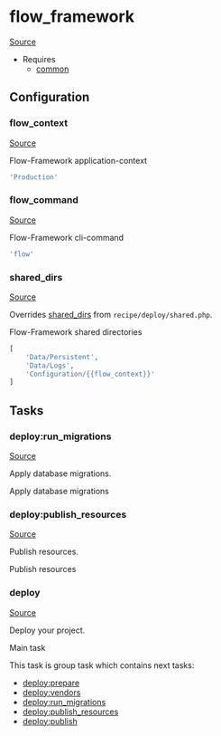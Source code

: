 <!-- DO NOT EDIT THIS FILE! -->
<!-- Instead edit recipe/flow_framework.php -->
<!-- Then run bin/docgen -->

# flow_framework

[Source](/recipe/flow_framework.php)



* Requires
  * [common](/docs/recipe/common.md)

## Configuration
### flow_context
[Source](https://github.com/deployphp/deployer/blob/master/recipe/flow_framework.php#L9)

Flow-Framework application-context

```php title="Default value"
'Production'
```


### flow_command
[Source](https://github.com/deployphp/deployer/blob/master/recipe/flow_framework.php#L12)

Flow-Framework cli-command

```php title="Default value"
'flow'
```


### shared_dirs
[Source](https://github.com/deployphp/deployer/blob/master/recipe/flow_framework.php#L15)

Overrides [shared_dirs](/docs/recipe/deploy/shared.md#shared_dirs) from `recipe/deploy/shared.php`.

Flow-Framework shared directories

```php title="Default value"
[
    'Data/Persistent',
    'Data/Logs',
    'Configuration/{{flow_context}}'
]
```



## Tasks

### deploy:run_migrations
[Source](https://github.com/deployphp/deployer/blob/master/recipe/flow_framework.php#L25)

Apply database migrations.

Apply database migrations


### deploy:publish_resources
[Source](https://github.com/deployphp/deployer/blob/master/recipe/flow_framework.php#L33)

Publish resources.

Publish resources


### deploy
[Source](https://github.com/deployphp/deployer/blob/master/recipe/flow_framework.php#L41)

Deploy your project.

Main task


This task is group task which contains next tasks:
* [deploy:prepare](/docs/recipe/common.md#deployprepare)
* [deploy:vendors](/docs/recipe/deploy/vendors.md#deployvendors)
* [deploy:run_migrations](/docs/recipe/flow_framework.md#deployrun_migrations)
* [deploy:publish_resources](/docs/recipe/flow_framework.md#deploypublish_resources)
* [deploy:publish](/docs/recipe/common.md#deploypublish)


